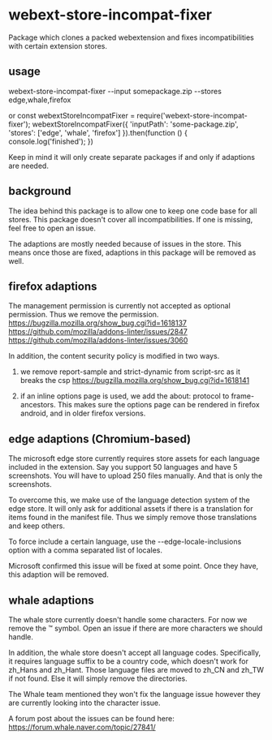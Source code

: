 # webext-store-incompat-fixer
Package which clones a packed webextension and fixes incompatibilities with certain extension stores.


## usage
webext-store-incompat-fixer --input somepackage.zip --stores edge,whale,firefox

or
const webextStoreIncompatFixer = require('webext-store-incompat-fixer');
webextStoreIncompatFixer({
  'inputPath': 'some-package.zip',
  'stores': ['edge', 'whale', 'firefox']
}).then(function () {
  console.log('finished');
})

Keep in mind it will only create separate packages if and only if adaptions are needed.


## background
The idea behind this package is to allow one to keep one code base for all stores. This package doesn't cover all incompatibilities. If one is missing, feel free to open an issue.

The adaptions are mostly needed because of issues in the store. This means once those are fixed, adaptions in this package will be removed as well.


## firefox adaptions
The management permission is currently not accepted as optional permission. Thus we remove the permission.
https://bugzilla.mozilla.org/show_bug.cgi?id=1618137
https://github.com/mozilla/addons-linter/issues/2847
https://github.com/mozilla/addons-linter/issues/3060

In addition, the content security policy is modified in two ways.
1) we remove report-sample and strict-dynamic from script-src as it breaks the csp
https://bugzilla.mozilla.org/show_bug.cgi?id=1618141

2) if an inline options page is used, we add the about: protocol to frame-ancestors. This makes sure the options page can be rendered in firefox android, and in older firefox versions.


## edge adaptions (Chromium-based)
The microsoft edge store currently requires store assets for each language included in the extension. Say you support 50 languages and have 5 screenshots. You will have to upload 250 files manually. And that is only the screenshots.

To overcome this, we make use of the language detection system of the edge store. It will only ask for additional assets if there is a translation for items found in the manifest file. Thus we simply remove those translations and keep others.

To force include a certain language, use the --edge-locale-inclusions option with a comma separated list of locales.

Microsoft confirmed this issue will be fixed at some point. Once they have, this adaption will be removed.


## whale adaptions
The whale store currently doesn't handle some characters. For now we remove the ™ symbol. Open an issue if there are more characters we should handle.

In addition, the whale store doesn't accept all language codes. Specifically, it requires language suffix to be a country code, which doesn't work for zh_Hans and zh_Hant. Those language files are moved to zh_CN and zh_TW if not found. Else it will simply remove the directories.

The Whale team mentioned they won't fix the language issue however they are currently looking into the character issue.

A forum post about the issues can be found here:
https://forum.whale.naver.com/topic/27841/
